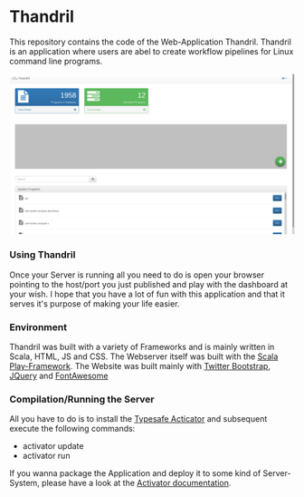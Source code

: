 Thandril
=======================

This repository contains the code of the Web-Application Thandril. Thandril is an application where users are abel to create workflow pipelines for Linux command line programs.

![Screenshot of Thandril](https://github.com/AKSW/Thandril/raw/master/screenshot.png)

### Using Thandril ###

Once your Server is running all you need to do is open your browser pointing to the host/port you just published and play with the dashboard at your wish. I hope that you have a lot of fun with this application and that it serves it's purpose of making your life easier.

### Environment ###

Thandril was built with a variety of Frameworks and is mainly written in Scala, HTML, JS and CSS. The Webserver itself was built with the [Scala Play-Framework](//www.playframework.com/). The Website was built mainly with [Twitter Bootstrap](//getbootstrap.com/), [JQuery](//jquery.com/) and [FontAwesome](//fortawesome.github.io/Font-Awesome/)

### Compilation/Running the Server  ###

All you have to do is to install the [Typesafe Acticator](//www.playframework.com/documentation/2.3.x/Installing) and subsequent execute the following commands:

- activator update
- activator run

If you wanna package the Application and deploy it to some kind of Server-System, please have a look at the [Activator documentation](//typesafe.com/activator/docs).
